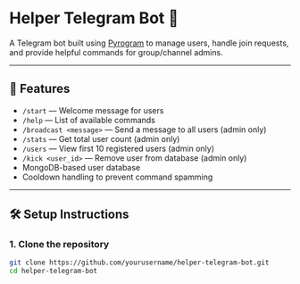 # Helper Telegram Bot 🤖

A Telegram bot built using [Pyrogram](https://github.com/pyrogram/pyrogram) to manage users, handle join requests, and provide helpful commands for group/channel admins.

---

## 🚀 Features

- `/start` — Welcome message for users
- `/help` — List of available commands
- `/broadcast <message>` — Send a message to all users (admin only)
- `/stats` — Get total user count (admin only)
- `/users` — View first 10 registered users (admin only)
- `/kick <user_id>` — Remove user from database (admin only)
- MongoDB-based user database
- Cooldown handling to prevent command spamming

---

## 🛠 Setup Instructions

### 1. Clone the repository

```bash
git clone https://github.com/yourusername/helper-telegram-bot.git
cd helper-telegram-bot
